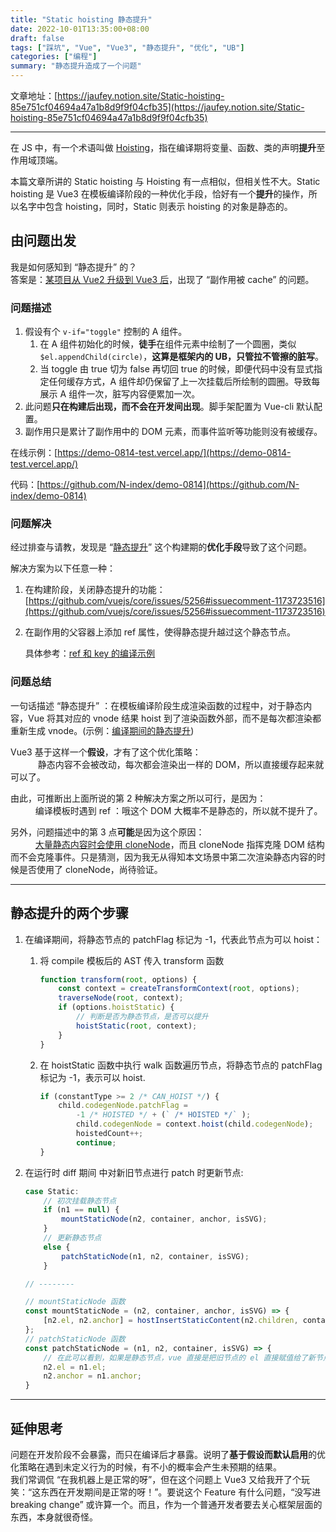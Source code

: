 ```yaml
---
title: "Static hoisting 静态提升"
date: 2022-10-01T13:35:00+08:00
draft: false
tags: ["踩坑", "Vue", "Vue3", "静态提升", "优化", "UB"]
categories: ["编程"]
summary: "静态提升造成了一个问题"
---
```



文章地址：[https://jaufey.notion.site/Static-hoisting-85e751cf04694a47a1b8d9f9f04cfb35](https://jaufey.notion.site/Static-hoisting-85e751cf04694a47a1b8d9f9f04cfb35)

-----



在 JS 中，有一个术语叫做 [Hoisting](https://developer.mozilla.org/en-US/docs/Glossary/Hoisting)，指在编译期将变量、函数、类的声明**提升**至作用域顶端。

本篇文章所讲的 Static hoisting 与 Hoisting 有一点相似，但相关性不大。Static hoisting 是 Vue3 在模板编译阶段的一种优化手段，恰好有一个**提升**的操作，所以名字中包含 hoisting，同时，Static 则表示 hoisting 的对象是静态的。

## 由问题出发

我是如何感知到 “静态提升” 的？    
答案是：[某项目从 Vue2 升级到 Vue3 后](https://www.notion.so/Vue-3-48f24aab000244dfb4583c7948221a24)，出现了 “副作用被 cache” 的问题。

### 问题描述

1. 假设有个 `v-if="toggle"` 控制的 A 组件。
    1. 在 A 组件初始化的时候，**徒手**在组件元素中绘制了一个圆圈，类似 `$el.appendChild(circle)`，**这算是框架内的 UB，只管拉不管擦的脏写**。
    2. 当 toggle 由 true 切为 false 再切回 true 的时候，即便代码中没有显式指定任何缓存方式，A 组件却仍保留了上一次挂载后所绘制的圆圈。导致每展示 A 组件一次，脏写内容便累加一次。
2. 此问题**只在构建后出现，而不会在开发间出现**。脚手架配置为 Vue-cli 默认配置。
3. 副作用只是累计了副作用中的 DOM 元素，而事件监听等功能则没有被缓存。

在线示例：[https://demo-0814-test.vercel.app/](https://demo-0814-test.vercel.app/)

代码：[https://github.com/N-index/demo-0814](https://github.com/N-index/demo-0814)

### 问题解决

经过排查与请教，发现是 “[静态提升](https://vuejs.org/guide/extras/rendering-mechanism.html#static-hoisting)” 这个构建期的**优化手段**导致了这个问题。

解决方案为以下任意一种：

1. 在构建阶段，关闭静态提升的功能： [https://github.com/vuejs/core/issues/5256#issuecomment-1173723516](https://github.com/vuejs/core/issues/5256#issuecomment-1173723516)
2. 在副作用的父容器上添加 ref 属性，使得静态提升越过这个静态节点。
    
    具体参考：[ref 和 key 的编译示例](https://vue-next-template-explorer.netlify.app/#eyJzcmMiOiI8ZGl2PlxuICA8ZGl2IGNsYXNzPVwiYVwiPmZvbzwvZGl2PlxuICA8ZGl2IGNsYXNzPVwiYlwiPmZvbzwvZGl2PlxuICA8ZGl2IGNsYXNzPVwiY1wiIGtleT1cInN0YXRpY0tleVwiPmZvbzwvZGl2PlxuICA8ZGl2IGNsYXNzPVwiZFwiIDprZXk9XCInc3BlY2lhbEtleSdcIj5mb288L2Rpdj5cbiAgPGRpdiBjbGFzcz1cImVcIiByZWY9XCJzcGVjaWFsRm9vXCI+Zm9vPC9kaXY+XG4gIDxkaXY+e3sgZHluYW1pYyB9fTwvZGl2PlxuPC9kaXY+Iiwic3NyIjpmYWxzZSwib3B0aW9ucyI6eyJob2lzdFN0YXRpYyI6dHJ1ZX19)
    

### 问题总结

一句话描述 “静态提升” ：在模板编译阶段生成渲染函数的过程中，对于静态内容，Vue 将其对应的 vnode 结果 hoist 到了渲染函数外部，而不是每次都渲染都重新生成 vnode。(示例：[编译期间的静态提升](https://vue-next-template-explorer.netlify.app/#eyJzcmMiOiI8ZGl2PlxuICA8ZGl2PmZvbzwvZGl2PlxuICA8ZGl2PmJhcjwvZGl2PlxuICA8ZGl2Pnt7IGR5bmFtaWMgfX08L2Rpdj5cbjwvZGl2PiIsInNzciI6ZmFsc2UsIm9wdGlvbnMiOnsiaG9pc3RTdGF0aWMiOnRydWV9fQ==))


Vue3 基于这样一个**假设**，才有了这个优化策略：  
&ensp; &ensp; &ensp; &ensp; 静态内容不会被改动，每次都会渲染出一样的 DOM，所以直接缓存起来就可以了。

由此，可推断出上面所说的第 2 种解决方案之所以可行，是因为：  
&ensp; &ensp; &ensp; &ensp;编译模板时遇到 ref ：哦这个 DOM 大概率不是静态的，所以就不提升了。

另外，问题描述中的第 3 点**可能**是因为这个原因：  
&ensp; &ensp; &ensp; &ensp;[大量静态内容时会使用 cloneNode](https://vuejs.org/guide/extras/rendering-mechanism.html#static-hoisting:~:text=same%20piece%20of%20content%20is%20reused%20elsewhere%20in%20the%20app%2C%20new%20DOM%20nodes%20are%20created%20using%20native)，而且 cloneNode 指挥克隆 DOM 结构而不会克隆事件。只是猜测，因为我无从得知本文场景中第二次渲染静态内容的时候是否使用了 cloneNode，尚待验证。

-----

## 静态提升的两个步骤
1. 在编译期间，将静态节点的 patchFlag 标记为 -1，代表此节点为可以 hoist：

   1. 将 compile 模板后的 AST 传入 transform 函数
        ```javascript
        function transform(root, options) {
            const context = createTransformContext(root, options);
            traverseNode(root, context);
            if (options.hoistStatic) {
                // 判断是否为静态节点，是否可以提升
                hoistStatic(root, context);
            }
        } 
        ```
   2. 在 hoistStatic 函数中执行 walk 函数遍历节点，将静态节点的 patchFlag 标记为 -1，表示可以 hoist.
        ```javascript
        if (constantType >= 2 /* CAN_HOIST */) {
            child.codegenNode.patchFlag =
                -1 /* HOISTED */ + (` /* HOISTED */` );
                child.codegenNode = context.hoist(child.codegenNode);
                hoistedCount++;
                continue;
        }
        ```
    

2. 在运行时 diff 期间 中对新旧节点进行 patch 时更新节点:
    ```javascript
    case Static:
        // 初次挂载静态节点
        if (n1 == null) {
            mountStaticNode(n2, container, anchor, isSVG);
        }
        // 更新静态节点
        else {
            patchStaticNode(n1, n2, container, isSVG);
        }
    
    // --------

    // mountStaticNode 函数
    const mountStaticNode = (n2, container, anchor, isSVG) => {
        [n2.el, n2.anchor] = hostInsertStaticContent(n2.children, container, anchor, isSVG, n2.el, n2.anchor);
    };
    // patchStaticNode 函数
    const patchStaticNode = (n1, n2, container, isSVG) => {
        // 在此可以看到，如果是静态节点，vue 直接是把旧节点的 el 直接赋值给了新节点的 el
        n2.el = n1.el;
        n2.anchor = n1.anchor;
    }

    ```
   


-----

## 延伸思考

问题在开发阶段不会暴露，而只在编译后才暴露。说明了**基于假设而默认启用**的优化策略在遇到未定义行为的时候，有不小的概率会产生未预期的结果。  
我们常调侃 “在我机器上是正常的呀”，但在这个问题上 Vue3 又给我开了个玩笑：“这东西在开发期间是正常的呀！”。要说这个 Feature 有什么问题，“没写进 breaking change” 或许算一个。而且，作为一个普通开发者要去关心框架层面的东西，本身就很奇怪。